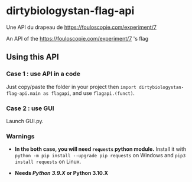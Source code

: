 # dirtybiologystan-flag-api
 Une API du drapeau de https://fouloscopie.com/experiment/7

 An API of the https://fouloscopie.com/experiment/7 's flag

## Using this API
### Case 1 : use API in a code
Just copy/paste the folder in your project then `import dirtybiologystan-flag-api.main as flagapi`, and use `flagapi.(funct)`.

### Case 2 : use GUI
Launch GUI.py.

### Warnings
* **In the both case, you will need `requests` python module.** Install it with `python -m pip install --upgrade pip requests` on Windows and `pip3 install requests` on Linux.

* **Needs *Python 3.9.X* or Python 3.10.X**
